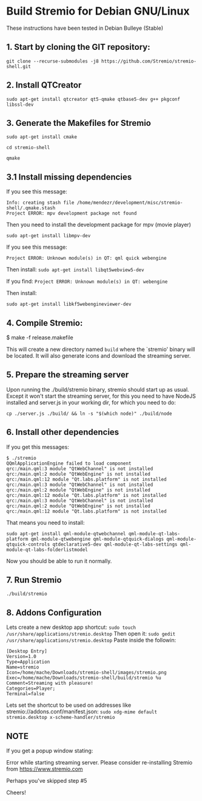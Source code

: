 # Build Stremio for Debian GNU/Linux

These instructions have been tested in Debian Bulleye (Stable)

## 1. Start by cloning the GIT repository:

``git clone --recurse-submodules -j8 https://github.com/Stremio/stremio-shell.git``

## 2. Install QTCreator

``sudo apt-get install qtcreator qt5-qmake qtbase5-dev g++ pkgconf libssl-dev``

## 3. Generate the Makefiles for Stremio

``sudo apt-get install cmake``

``cd stremio-shell``

``qmake``

## 3.1 Install missing dependencies

If you see this message:

```
Info: creating stash file /home/mendezr/development/misc/stremio-shell/.qmake.stash
Project ERROR: mpv development package not found
```

Then you need to install the development package for mpv (movie player)

``sudo apt-get install libmpv-dev``

If you see this message:

```
Project ERROR: Unknown module(s) in QT: qml quick webengine
```

Then install:
``sudo apt-get install libqt5webview5-dev``

If you find:
```Project ERROR: Unknown module(s) in QT: webengine```

Then install:

``sudo apt-get install libkf5webengineviewer-dev``

## 4. Compile Stremio:

$ make -f release.makefile

This will create a new directory named `build` where the `stremio' binary will be located. It will also generate icons and download the streaming server.


## 5. Prepare the streaming server

Upon running the ./build/stremio binary, stremio should start up as usual. Except it won't start the streaming server, for this you need to have NodeJS installed and server.js in your working dir, for which you need to do:

``cp ./server.js ./build/ && ln -s "$(which node)" ./build/node``


## 6. Install other dependencies

If you get this messages:

```
$ ./stremio
QQmlApplicationEngine failed to load component
qrc:/main.qml:3 module "QtWebChannel" is not installed
qrc:/main.qml:2 module "QtWebEngine" is not installed
qrc:/main.qml:12 module "Qt.labs.platform" is not installed
qrc:/main.qml:3 module "QtWebChannel" is not installed
qrc:/main.qml:2 module "QtWebEngine" is not installed
qrc:/main.qml:12 module "Qt.labs.platform" is not installed
qrc:/main.qml:3 module "QtWebChannel" is not installed
qrc:/main.qml:2 module "QtWebEngine" is not installed
qrc:/main.qml:12 module "Qt.labs.platform" is not installed
```

That means you need to install:

``sudo apt-get install qml-module-qtwebchannel qml-module-qt-labs-platform qml-module-qtwebengine qml-module-qtquick-dialogs qml-module-qtquick-controls qtdeclarative5-dev qml-module-qt-labs-settings qml-module-qt-labs-folderlistmodel``

Now you should be able to run it normally.

## 7. Run Stremio

``./build/stremio``

## 8. Addons Configuration
Lets create a new desktop app shortcut: 
``sudo touch /usr/share/applications/stremio.desktop``
Then open it:
``sudo gedit /usr/share/applications/stremio.desktop``
Paste inside the followin:
```
[Desktop Entry]
Version=1.0
Type=Application
Name=stremio
Icon=/home/mache/Downloads/stremio-shell/images/stremio.png
Exec=/home/mache/Downloads/stremio-shell/build/stremio %u
Comment=Streaming with pleasure!
Categories=Player;
Terminal=false
```
Lets set the shortcut to be used on addresses like stremio://addons.conf/manifest.json:
``sudo xdg-mime default stremio.desktop x-scheme-handler/stremio``

## NOTE
If you get a popup window stating:

Error while starting streaming server. Please consider re-installing Stremio from https://www.stremio.com

Perhaps you've skipped step #5

Cheers!
